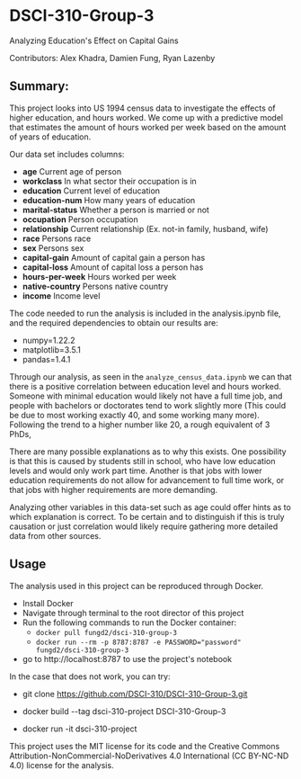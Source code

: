 # DSCI-310-Group-3

Analyzing Education's Effect on Capital Gains

Contributors: Alex Khadra, Damien Fung, Ryan Lazenby


## Summary:

This project looks into US 1994 census data to investigate the effects of higher education, and hours worked. We come up with a predictive model that estimates the amount of hours worked per week based on the amount of years of education.

Our data set includes columns:

- **age** Current age of person
- **workclass** In what sector their occupation is in
- **education** Current level of education
- **education-num** How many years of education
- **marital-status** Whether a person is married or not
- **occupation** Person occupation 
- **relationship** Current relationship (Ex. not-in family, husband, wife)
- **race** Persons race
- **sex** Persons sex
- **capital-gain** Amount of capital gain a person has
- **capital-loss** Amount of capital loss a person has
- **hours-per-week** Hours worked per week
- **native-country** Persons native country
- **income** Income level

The code needed to run the analysis is included in the analysis.ipynb file, and the required dependencies to obtain our results are:

- numpy=1.22.2
- matplotlib=3.5.1
- pandas=1.4.1

Through our analysis, as seen in the `analyze_census_data.ipynb` we can that there is a positive correlation between education level and hours worked. Someone with minimal education would likely not have a full time job, and people with bachelors or doctorates tend to work slightly more (This could be due to most working exactly 40, and some working many more). Following the trend to a higher number like 20, a rough equivalent of 3 PhDs, 

There are many possible explanations as to why this exists. One possibility is that this is caused by students still in school, who have low education levels and would only work part time. Another is that jobs with lower education requirements do not allow for advancement to full time work, or that jobs with higher requirements are more demanding. 

Analyzing other variables in this data-set such as age could offer hints as to which explanation is correct. To be certain and to distinguish if this is truly causation or just correlation would likely require gathering more detailed data from other sources.


## Usage
The analysis used in this project can be reproduced through Docker.
- Install Docker
- Navigate through terminal to the root director of this project
- Run the following commands to run the Docker container:
    - `docker pull fungd2/dsci-310-group-3`
    - `docker run --rm -p 8787:8787 -e PASSWORD="password" fungd2/dsci-310-group-3`
- go to http://localhost:8787 to use the project's notebook

In the case that does not work, you can try:
- git clone https://github.com/DSCI-310/DSCI-310-Group-3.git   

- docker build --tag dsci-310-project DSCI-310-Group-3

- docker run -it dsci-310-project

This project uses the MIT license for its code and the Creative Commons Attribution-NonCommercial-NoDerivatives 4.0 International (CC BY-NC-ND 4.0) license for the analysis.
